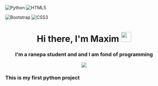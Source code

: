 ![Python](https://img.shields.io/badge/python-3670A0?style=for-the-badge&logo=python&logoColor=ffdd54)
![HTML5](https://img.shields.io/badge/html5-%23E34F26.svg?style=for-the-badge&logo=html5&logoColor=white)

![Bootstrap](https://img.shields.io/badge/bootstrap-%23563D7C.svg?style=for-the-badge&logo=bootstrap&logoColor=white)
![CSS3](https://img.shields.io/badge/css3-%231572B6.svg?style=for-the-badge&logo=css3&logoColor=white)
<h1 align="center">Hi there, I'm Maxim 
<img src="https://github.com/blackcater/blackcater/raw/main/images/Hi.gif" height="32"/></h1>
<h3 align="center">I'm a ranepa student and and I am fond of programming</h3>

<p align="center">
  <img align="center" src="https://github-profile-summary-cards.vercel.app/api/cards/stats?username=daniilshat&theme=solarized_dark"/>
</p>

<h3>This is my first python project</h3>
